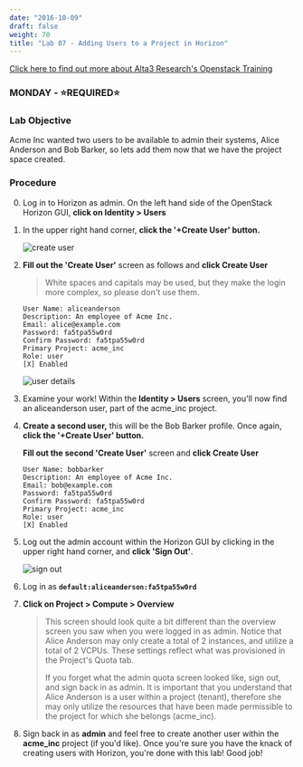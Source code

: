 ```yaml
---
date: "2016-10-09"
draft: false
weight: 70
title: "Lab 07 - Adding Users to a Project in Horizon"
---
```

[Click here to find out more about Alta3 Research's Openstack Training](https://alta3.com/courses/openstack)

### MONDAY - &#x2B50;REQUIRED&#x2B50;

### Lab Objective

Acme Inc wanted two users to be available to admin their systems, Alice Anderson and Bob Barker, so lets add them now that we have the project space created.

### Procedure

0. Log in to Horizon as admin. On the left hand side of the OpenStack Horizon GUI, **click on Identity > Users**

0. In the upper right hand corner, **click the '+Create User' button.**
  
    ![create user](https://alta3.com/static/images/alta3_lab_create_user_horizon.png)

0. **Fill out the 'Create User'** screen as follows and **click Create User**

    > White spaces and capitals may be used, but they make the login more complex, so please don't use them. 

    ```
    User Name: aliceanderson     
    Description: An employee of Acme Inc.
    Email: alice@example.com
    Password: fa5tpa55w0rd
    Confirm Password: fa5tpa55w0rd
    Primary Project: acme_inc
    Role: user
    [X] Enabled
    ```

    ![user details](https://alta3.com/static/images/alta3_lab_create_user.png)

0. Examine your work! Within the **Identity > Users** screen, you'll now find an aliceanderson user, part of the acme_inc project.

0. **Create a second user,** this will be the Bob Barker profile. Once again, **click the '+Create User' button.**

    **Fill out the second 'Create User'** screen and **click Create User**

    ```
    User Name: bobbarker     
    Description: An employee of Acme Inc.
    Email: bob@example.com
    Password: fa5tpa55w0rd
    Confirm Password: fa5tpa55w0rd
    Primary Project: acme_inc
    Role: user
    [X] Enabled
    ```


0. Log out the admin account within the Horizon GUI by clicking in the upper right hand corner, and **click 'Sign Out'**.

    ![sign out](https://i.imgur.com/JXvKgp3.png)

0. Log in as **`default:aliceanderson:fa5tpa55w0rd`**

0. **Click on Project > Compute > Overview**

    > This screen should look quite a bit different than the overview screen you saw when you were logged in as admin. Notice that Alice Anderson may only create a total of 2 instances, and utilize a total of 2 VCPUs. These settings reflect what was provisioned in the Project's Quota tab.
    > 
    > If you forget what the admin quota screen looked like, sign out, and sign back in as admin. It is important that you understand that Alice Anderson is a user within a project (tenant), therefore she may only utilize the resources that have been made permissible to the project for which she belongs (acme_inc).
    > 
0. Sign back in as **admin** and feel free to create another user within the **acme_inc** project (if you'd like). Once you're sure you have the knack of creating users with Horizon, you're done with this lab! Good job!

